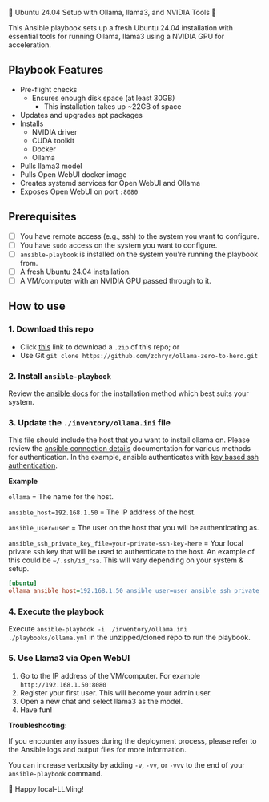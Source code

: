 🚀 Ubuntu 24.04 Setup with Ollama, llama3, and NVIDIA Tools 🚀

This Ansible playbook sets up a fresh Ubuntu 24.04 installation with essential tools for running Ollama, llama3 using a NVIDIA GPU for acceleration.

## Playbook Features

- Pre-flight checks
  - Ensures enough disk space (at least 30GB)
    - This installation takes up ~22GB of space
- Updates and upgrades apt packages
- Installs
  - NVIDIA driver
  - CUDA toolkit
  - Docker
  - Ollama
- Pulls llama3 model
- Pulls Open WebUI docker image
- Creates systemd services for Open WebUI and Ollama
- Exposes Open WebUI on port `:8080`

## Prerequisites

- [ ] You have remote access (e.g., ssh) to the system you want to configure.
- [ ] You have `sudo` access on the system you want to configure.
- [ ] `ansible-playbook` is installed on the system you're running the playbook from.
- [ ] A fresh Ubuntu 24.04 installation.
- [ ] A VM/computer with an NVIDIA GPU passed through to it.

## How to use

### 1. Download this repo

- Click [this](https://github.com/zchryr/ollama-zero-to-hero/archive/refs/heads/main.zip) link to download a `.zip` of this repo; or
- Use Git `git clone https://github.com/zchryr/ollama-zero-to-hero.git`

### 2. Install `ansible-playbook`

Review the [ansible docs](https://docs.ansible.com/ansible/latest/installation_guide/installation_distros.html) for the installation method which best suits your system.

### 3. Update the `./inventory/ollama.ini` file

This file should include the host that you want to install ollama on. Please review the [ansible connection details](https://docs.ansible.com/ansible/latest/inventory_guide/connection_details.html) documentation for various methods for authentication. In the example, ansible authenticates with [key based ssh authentication](https://www.digitalocean.com/community/tutorials/how-to-configure-ssh-key-based-authentication-on-a-linux-server).

**Example**

`ollama` = The name for the host.

`ansible_host=192.168.1.50` = The IP address of the host.

`ansible_user=user` = The user on the host that you will be authenticating as.

`ansible_ssh_private_key_file=your-private-ssh-key-here` = Your local private ssh key that will be used to authenticate to the host. An example of this could be `~/.ssh/id_rsa`. This will vary depending on your system & setup.

```ini
[ubuntu]
ollama ansible_host=192.168.1.50 ansible_user=user ansible_ssh_private_key_file=your-private-ssh-key-here
```

### 4. Execute the playbook

Execute `ansible-playbook -i ./inventory/ollama.ini ./playbooks/ollama.yml` in the unzipped/cloned repo to run the playbook.

### 5. Use Llama3 via Open WebUI

1. Go to the IP address of the VM/computer. For example `http://192.168.1.50:8080`
2. Register your first user. This will become your admin user.
3. Open a new chat and select llama3 as the model.
4. Have fun!

**Troubleshooting:**

If you encounter any issues during the deployment process, please refer to the Ansible logs and output files for more information.

You can increase verbosity by adding `-v`, `-vv`, or `-vvv` to the end of your `ansible-playbook` command.

🦙 Happy local-LLMing!
